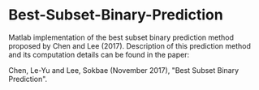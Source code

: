 # Best-Subset-Binary-Prediction
Matlab implementation of the best subset binary prediction method proposed by Chen and Lee (2017).
Description of this prediction method and its computation details can be found in the paper:

Chen, Le-Yu and Lee, Sokbae (November 2017), "Best Subset Binary Prediction".

